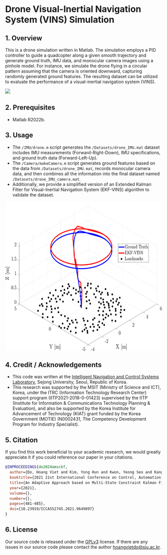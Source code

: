 # Drone Visual-Inertial Navigation System (VINS) Simulation

## 1. Overview
This is a drone simulation written in Matlab. The simulation employs a PID controller to guide a quadcopter along a given smooth trajectory and generate ground truth, IMU data, and monocular camera images using a pinhole model.
For instance, we simulate the drone flying in a circular pattern assuming that the camera is oriented downward, capturing randomly generated ground features.
The resulting dataset can be utilized to evaluate the performance of a visual-inertial navigation system (VINS).

![](/images/drone_vins.gif)

## 2. Prerequisites
- Matlab R2022b.
  
## 3. Usage
- The ```/IMU/drone.m``` script generates the ```/Datasets/drone_IMU.mat``` dataset includes IMU measurements (Forward-Right-Down), IMU specifications, and ground truth data (Forward-Left-Up).
- The ```/Camera/makeCamera.m``` script generates ground features based on the data from ```/Datasets/drone_IMU.mat```, records monocular camera data, and then combines all the information into the final dataset named ```/Datasets/drone_IMU_camera.mat```.
- Additionally, we provide a simplified version of an Extended Kalman Filter for Visual-Inertial Navigation System (EKF-VINS) algorithm to validate the dataset.

<p align="center">
<img src='/images/results.png' width='640' height='480'>
</p>

## 4. Credit / Acknowledgements
- This code was written at the [Intelligent Navigation and Control Systems Laboratory](https://sites.google.com/view/incsl), Sejong University, Seoul, Republic of Korea.
- This research was supported by the MSIT (Ministry of Science and ICT), Korea, under the ITRC (Information Technology Research Center) support program (IITP2021-2018-0-01423) supervised by the IITP (Institute for Information & Communications Technology Planning & Evaluation), and also be supported by the Korea Institute for Advancement of Technology (KIAT) grant funded by the Korea Government (MOTIE) (N0002431, The Competency Development Program for Industry Specialist).

## 5. Citation
If you find this work beneficial to your academic research, we would greatly appreciate it if you could reference our paper in your citations.
```bibtex
@INPROCEEDINGS{do2024amsckf,
  author={Do, Hoang Viet and Kim, Yong Hun and Kwon, Yeong Seo and Kang, San Hee and Kim, Hak Ju and Song, Jin Woo},
  booktitle={2021 21st International Conference on Control, Automation and Systems (ICCAS)}, 
  title={An Adaptive Approach based on Multi-State Constraint Kalman Filter for UAVs}, 
  year={2021},
  volume={},
  number={},
  pages={481-485},
  doi={10.23919/ICCAS52745.2021.9649897}
}
```

## 6. License
Our source code is released under the [GPLv3](https://www.gnu.org/licenses/gpl-3.0.en.html) license. If there are any issues in our source code please contact the author [hoangvietdo@sju.ac.kr](mailto:hoangvietdo@sju.ac.kr).
